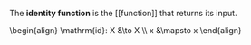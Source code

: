 The **identity function** is the [[function]] that returns its input. 

\begin{align}
\mathrm{id}: X &\to X \\\\
x &\mapsto x
\end{align}